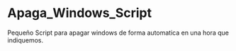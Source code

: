 # Apaga_Windows_Script
Pequeño Script para apagar windows de forma automatica en una hora que indiquemos.
